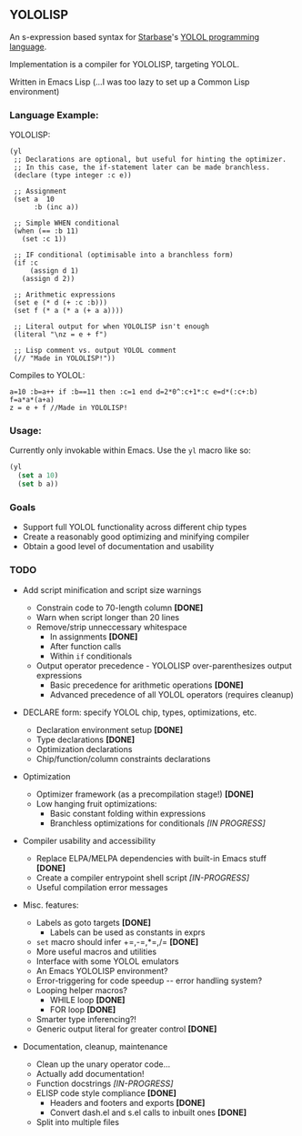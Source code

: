 ## YOLOLISP

An s-expression based syntax for [Starbase](https://www.starbasegame.com)'s [YOLOL programming language](https://wiki.starbasegame.com/index.php/YOLOL).

Implementation is a compiler for YOLOLISP, targeting YOLOL.

Written in Emacs Lisp (...I was too lazy to set up a Common Lisp environment)

### Language Example:

YOLOLISP:

```elisp
(yl
 ;; Declarations are optional, but useful for hinting the optimizer.
 ;; In this case, the if-statement later can be made branchless.
 (declare (type integer :c e))

 ;; Assignment
 (set a  10
      :b (inc a))

 ;; Simple WHEN conditional
 (when (== :b 11)
   (set :c 1))

 ;; IF conditional (optimisable into a branchless form)
 (if :c
     (assign d 1)
   (assign d 2))

 ;; Arithmetic expressions
 (set e (* d (+ :c :b)))
 (set f (* a (* a (+ a a))))

 ;; Literal output for when YOLOLISP isn't enough
 (literal "\nz = e + f")

 ;; Lisp comment vs. output YOLOL comment
 (// "Made in YOLOLISP!"))
```

Compiles to YOLOL:
```
a=10 :b=a++ if :b==11 then :c=1 end d=2*0^:c+1*:c e=d*(:c+:b)
f=a*a*(a+a)
z = e + f //Made in YOLOLISP!
```

### Usage:

Currently only invokable within Emacs. Use the `yl` macro like so:

```lisp
(yl
  (set a 10)
  (set b a))
```

### Goals

 * Support full YOLOL functionality across different chip types
 * Create a reasonably good optimizing and minifying compiler
 * Obtain a good level of documentation and usability

### TODO

 * Add script minification and script size warnings
   * Constrain code to 70-length column **[DONE]**
   * Warn when script longer than 20 lines
   * Remove/strip unneccessary whitespace
     * In assignments **[DONE]**
     * After function calls
     * Within `if` conditionals
   * Output operator precedence - YOLOLISP over-parenthesizes output expressions
     * Basic precedence for arithmetic operations **[DONE]**
     * Advanced precedence of all YOLOL operators (requires cleanup)

 * DECLARE form: specify YOLOL chip, types, optimizations, etc.
   * Declaration environment setup **[DONE]**
   * Type declarations **[DONE]**
   * Optimization declarations
   * Chip/function/column constraints declarations

 * Optimization
   * Optimizer framework (as a precompilation stage!) **[DONE]**
   * Low hanging fruit optimizations:
     * Basic constant folding within expressions
     * Branchless optimizations for conditionals *[IN PROGRESS]*

 * Compiler usability and accessibility
   * Replace ELPA/MELPA dependencies with built-in Emacs stuff **[DONE]**
   * Create a compiler entrypoint shell script *[IN-PROGRESS]*
   * Useful compilation error messages

 * Misc. features:
   * Labels as goto targets **[DONE]**
     * Labels can be used as constants in exprs
   * `set` macro should infer +=,-=,*=,/= **[DONE]**
   * More useful macros and utilities
   * Interface with some YOLOL emulators
   * An Emacs YOLOLISP environment?
   * Error-triggering for code speedup -- error handling system?
   * Looping helper macros?
     * WHILE loop **[DONE]**
     * FOR loop **[DONE]**
   * Smarter type inferencing?!
   * Generic output literal for greater control **[DONE]**

 * Documentation, cleanup, maintenance
   * Clean up the unary operator code...
   * Actually add documentation!
   * Function docstrings *[IN-PROGRESS]*
   * ELISP code style compliance **[DONE]**
     * Headers and footers and exports **[DONE]**
     * Convert dash.el and s.el calls to inbuilt ones **[DONE]**
   * Split into multiple files
